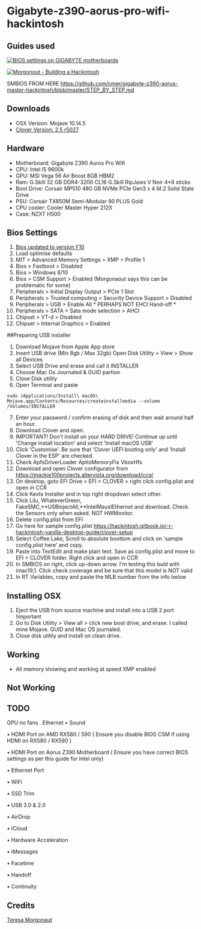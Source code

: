 # Gigabyte-z390-aorus-pro-wifi-hackintosh

## Guides used
[![BIOS settings on GIGABYTE motherboards](http://img.youtube.com/vi/EU6dsx9Z318/0.jpg)](http://www.youtube.com/watch?v=EU6dsx9Z318)

[![Morgonout - Building a Hackintosh](http://img.youtube.com/vi/fA9AotXqkqA/0.jpg)](http://www.youtube.com/watch?v=fA9AotXqkqA)

SMBIOS FROM HERE
https://github.com/cmer/gigabyte-z390-aorus-master-hackintosh/blob/master/STEP_BY_STEP.md

## Downloads
+ OSX Version: Mojave 10.14.5
+ [Clover Version: 2.5 r5027](https://github.com/Dids/clover-builder/releases/tag/v2.5k_r5027)



## Hardware
+ Motherboard: Gigabyte Z390 Auros Pro Wifi
+ CPU: Intel I5 9600k
+ GPU: MSI Vega 56 Air Boost 8GB HBM2
+ Ram: G.Skill 32 GB DDR4-3200 CL16 G.Skill RipJaws V Noir 4*8 sticks
+ Boot Drive: Corsair MP510 480 GB NVMe PCIe Gen3 x 4 M.2 Solid State Drive
+ PSU: Corsair TX850M  Semi-Modular 80 PLUS Gold
+ CPU cooler: Cooler Master Hyper 212X
+ Case: NZXT H500

## Bios Settings

1. [Bios updated to version F10](http://download.gigabyte.eu/FileList/BIOS/mb_bios_z390-aorus-pro_f10.zip)
2. Load optimise defaults
3. MIT > Advanced Memory Settings > XMP > Profile 1
4. Bios > Fastboot > Disabled 
5. Bios > Windows 8/10
6. Bios > CSM Support > Enabled (Morgonaout says this can be problematic for some)
7. Peripherals > Initial Display Output > PCIe 1 Slot 
8. Peripherals > Trusted computing > Security Device Support > Disabled
9. Peripherals > USB > Enable All * PERHAPS NOT EHCI Hand-off *
10. Peripherals > SATA > Sata mode selection > AHCI
11. Chipset > VT-d > Disabled
12. Chipset > Internal Graphics > Enabled



##Preparing USB installer
1. Download Mojave from Apple App store
2. Insert USB drive (Min 8gb / Max 32gb) Open Disk Utility > View > Show all Devices
3. Select USB Drive and erase and call it INSTALLER  
4. Choose Mac Os Journaled & GUID partion
5. Close Disk utility
6. Open Terminal and paste
```
sudo /Applications/Install\ macOS\ Mojave.app/Contents/Resources/createinstallmedia --volume /Volumes/INSTALLER
```
7. Enter your password / confirm erasing of disk and then wait around half an hour.
8. Download Clover and open. 
9. IMPORTANT! Don't install on your HARD DRIVE! Continue up until 'Change install location' and select 'Install macOS USB'
9. Click 'Customise'. Be sure that 'Clover UEFI booting only' and 'Install Clover in the ESP' are checked.
11. Check
  ApfsDriverLoader
  AptioMemoryFix
  VboxHfs
 12. Download and open Clover configurator from https://mackie100projects.altervista.org/download/ccg/
 13. On desktop, goto EFI Drive > EFI > CLOVER > right click config.plist and open in CCR
 14. Click Kexts Installer and in top right dropdown select other.
 15. Click Lilu, WhateverGreen, FakeSMC,**USBinjectAll,**IntelMausIEthernet and download. Check the Sensors only when asked. NOT HWMonitor.
 16. Delete config.plist from EFI 
 17. Go here for sample config.plist https://hackintosh.gitbook.io/-r-hackintosh-vanilla-desktop-guide/clover-setup
 18. Select Coffee Lake, Scroll to absolute boottom and click on 'sample config.plist here' and copy.
 19. Paste into TextEdit and make plain text. Save as config.plist and move to EFI > CLOVER folder. Right click and open in CCR
 20. In SMBIOS on right, click up-down arrow. I'm testing this buld with imac19,1. Click check coverage and be sure that this model is NOT valid
 21. In RT Variables, copy and paste the MLB number from the info below
  
## Installing OSX
1. Eject the USB from source machine and install into a USB 2 port !important
2. Go to Disk Utility > View all > click new boot drive, and erase. I called mine Mojave. GUID and Mac OS journaled.
3. Close disk utitily and install on clean drive. 








## Working
+ All memory showing and working at speed XMP enabled

## Not Working

## TODO

GPU no fans . 
Ethernet
• Sound 

• HDMI Port on AMD RX580 / 590 ( Ensure you disable BIOS CSM if using HDMI on RX580 / RX590 )

• HDMI Port on Aorus Z390 Motherboard ( Ensure you have correct BIOS settings as per this guide for Intel only)

• Ethernet Port

• WiFi

• SSD Trim

• USB 3.0 & 2.0 

• AirDrop

• iCloud

• Hardware Acceleration

• iMessages

• Facetime

• Handoff

• Continuity

## Credits
[Teresa Morgonaut](https://www.patreon.com/morgonaut "Morgonaut's Patreon page")

